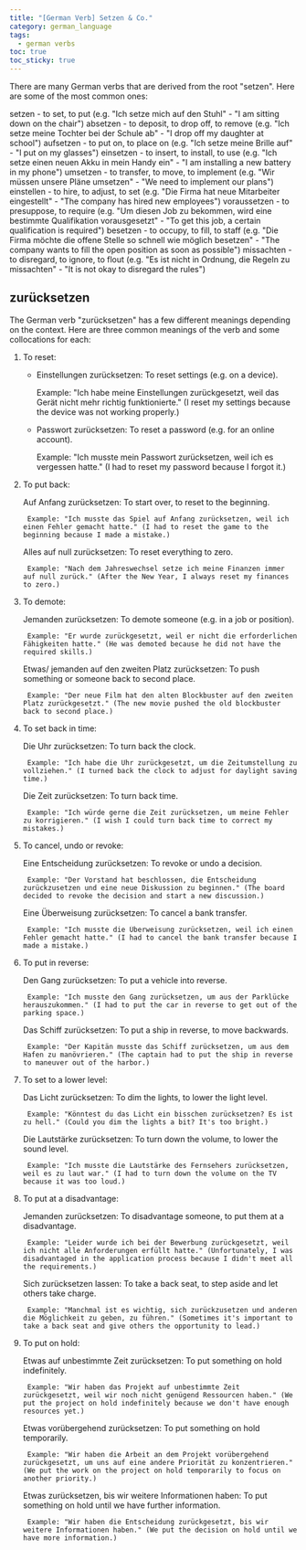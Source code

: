 ```yaml
---
title: "[German Verb] Setzen & Co."
category: german_language
tags:
  - german verbs
toc: true
toc_sticky: true
---
```


There are many German verbs that are derived from the root "setzen". Here are some of the most common ones:

setzen - to set, to put (e.g. "Ich setze mich auf den Stuhl" - "I am sitting down on the chair")
absetzen - to deposit, to drop off, to remove (e.g. "Ich setze meine Tochter bei der Schule ab" - "I drop off my daughter at school")
aufsetzen - to put on, to place on (e.g. "Ich setze meine Brille auf" - "I put on my glasses")
einsetzen - to insert, to install, to use (e.g. "Ich setze einen neuen Akku in mein Handy ein" - "I am installing a new battery in my phone")
umsetzen - to transfer, to move, to implement (e.g. "Wir müssen unsere Pläne umsetzen" - "We need to implement our plans")
einstellen - to hire, to adjust, to set (e.g. "Die Firma hat neue Mitarbeiter eingestellt" - "The company has hired new employees")
voraussetzen - to presuppose, to require (e.g. "Um diesen Job zu bekommen, wird eine bestimmte Qualifikation vorausgesetzt" - "To get this job, a certain qualification is required")
besetzen - to occupy, to fill, to staff (e.g. "Die Firma möchte die offene Stelle so schnell wie möglich besetzen" - "The company wants to fill the open position as soon as possible")
missachten - to disregard, to ignore, to flout (e.g. "Es ist nicht in Ordnung, die Regeln zu missachten" - "It is not okay to disregard the rules")

## zurücksetzen
The German verb "zurücksetzen" has a few different meanings depending on the context. Here are three common meanings of the verb and some collocations for each:

1. To reset:

    - Einstellungen zurücksetzen: To reset settings (e.g. on a device).

        Example: "Ich habe meine Einstellungen zurückgesetzt, weil das Gerät nicht mehr richtig funktionierte." (I reset my settings because the device was not working properly.)
    
    - Passwort zurücksetzen: To reset a password (e.g. for an online account).

        Example: "Ich musste mein Passwort zurücksetzen, weil ich es vergessen hatte." (I had to reset my password because I forgot it.)

2. To put back:

    Auf Anfang zurücksetzen: To start over, to reset to the beginning.
    
        Example: "Ich musste das Spiel auf Anfang zurücksetzen, weil ich einen Fehler gemacht hatte." (I had to reset the game to the beginning because I made a mistake.)

    Alles auf null zurücksetzen: To reset everything to zero.

        Example: "Nach dem Jahreswechsel setze ich meine Finanzen immer auf null zurück." (After the New Year, I always reset my finances to zero.)

3. To demote:

    Jemanden zurücksetzen: To demote someone (e.g. in a job or position).
        
        Example: "Er wurde zurückgesetzt, weil er nicht die erforderlichen Fähigkeiten hatte." (He was demoted because he did not have the required skills.)

    Etwas/ jemanden auf den zweiten Platz zurücksetzen: To push something or someone back to second place.
    
        Example: "Der neue Film hat den alten Blockbuster auf den zweiten Platz zurückgesetzt." (The new movie pushed the old blockbuster back to second place.)


4. To set back in time:
    
    Die Uhr zurücksetzen: To turn back the clock.
        
        Example: "Ich habe die Uhr zurückgesetzt, um die Zeitumstellung zu vollziehen." (I turned back the clock to adjust for daylight saving time.)
    
    Die Zeit zurücksetzen: To turn back time.
        
        Example: "Ich würde gerne die Zeit zurücksetzen, um meine Fehler zu korrigieren." (I wish I could turn back time to correct my mistakes.)

5. To cancel, undo or revoke:
    
    Eine Entscheidung zurücksetzen: To revoke or undo a decision.
        
        Example: "Der Vorstand hat beschlossen, die Entscheidung zurückzusetzen und eine neue Diskussion zu beginnen." (The board decided to revoke the decision and start a new discussion.)
    
    Eine Überweisung zurücksetzen: To cancel a bank transfer.
        
        Example: "Ich musste die Überweisung zurücksetzen, weil ich einen Fehler gemacht hatte." (I had to cancel the bank transfer because I made a mistake.)

6. To put in reverse:
    
    Den Gang zurücksetzen: To put a vehicle into reverse.
    
        Example: "Ich musste den Gang zurücksetzen, um aus der Parklücke herauszukommen." (I had to put the car in reverse to get out of the parking space.)
    
    Das Schiff zurücksetzen: To put a ship in reverse, to move backwards.
        
        Example: "Der Kapitän musste das Schiff zurücksetzen, um aus dem Hafen zu manövrieren." (The captain had to put the ship in reverse to maneuver out of the harbor.)

7. To set to a lower level:
    
    Das Licht zurücksetzen: To dim the lights, to lower the light level.
        
        Example: "Könntest du das Licht ein bisschen zurücksetzen? Es ist zu hell." (Could you dim the lights a bit? It's too bright.)
    
    Die Lautstärke zurücksetzen: To turn down the volume, to lower the sound level.
        
        Example: "Ich musste die Lautstärke des Fernsehers zurücksetzen, weil es zu laut war." (I had to turn down the volume on the TV because it was too loud.)

8. To put at a disadvantage:
    
    Jemanden zurücksetzen: To disadvantage someone, to put them at a disadvantage.
        
        Example: "Leider wurde ich bei der Bewerbung zurückgesetzt, weil ich nicht alle Anforderungen erfüllt hatte." (Unfortunately, I was disadvantaged in the application process because I didn't meet all the requirements.)
    
    Sich zurücksetzen lassen: To take a back seat, to step aside and let others take charge.
        
        Example: "Manchmal ist es wichtig, sich zurückzusetzen und anderen die Möglichkeit zu geben, zu führen." (Sometimes it's important to take a back seat and give others the opportunity to lead.)


9. To put on hold: 
    
    Etwas auf unbestimmte Zeit zurücksetzen: To put something on hold indefinitely.
        
        Example: "Wir haben das Projekt auf unbestimmte Zeit zurückgesetzt, weil wir noch nicht genügend Ressourcen haben." (We put the project on hold indefinitely because we don't have enough resources yet.)

    
    Etwas vorübergehend zurücksetzen: To put something on hold temporarily.
        
        Example: "Wir haben die Arbeit an dem Projekt vorübergehend zurückgesetzt, um uns auf eine andere Priorität zu konzentrieren." (We put the work on the project on hold temporarily to focus on another priority.)

    
    Etwas zurücksetzen, bis wir weitere Informationen haben: To put something on hold until we have further information.

        Example: "Wir haben die Entscheidung zurückgesetzt, bis wir weitere Informationen haben." (We put the decision on hold until we have more information.)